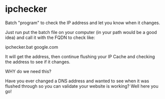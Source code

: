 # ipchecker
Batch "program" to check the IP address and let you know when it changes.

Just run put the batch file on your computer (in your path would be a good idea) and call it with the FQDN to check like:

ipchecker.bat google.com

It will get the address, then continue flushing your IP Cache and checking the address to see if it changes.

WHY do we need this?

Have you ever changed a DNS address and wanted to see when it was flushed through so you can validate your website is working? Well here you go!

